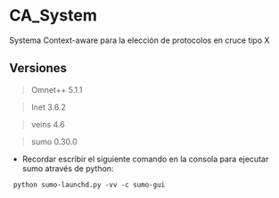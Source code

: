 # CA_System
Systema Context-aware para la elección de protocolos en cruce tipo X

## Versiones
>Omnet++ 5.1.1

>Inet 3.6.2

>veins 4.6

>sumo 0.30.0

* Recordar escribir el siguiente comando en la consola para ejecutar sumo através de python:
```
 python sumo-launchd.py -vv -c sumo-gui
```


